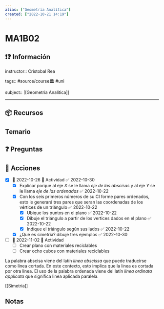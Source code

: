 ```yaml
---
alias: ["Geometría Analítica"]
created: ["2022-10-21 14:19"]
---
```


# MA1B02
## ❗❓ Información

instructor:: Cristobal Rea

tags:: #source/course🏛 #uni 

subject:: [[Geometria Analitica]]

---

## 📦 Recursos


## Temario


## ❓ Preguntas


## 🎯 Acciones
- [x] 📅 2022-10-26 🔼 Actividad ✅ 2022-10-30
	- [x] Explicar porque al eje $X$ se le llama *eje de las abscisas* y al eje $Y$ se le llama *eje de las ordenadas* ✅ 2022-10-22
	- [x] Con los seis primeros números de su CI forme pares ordenados, esto le generará tres pares que seran las coordenadas de los vértices de un triángulo ✅ 2022-10-22
		- [x] Ubique los puntos en el plano ✅ 2022-10-22
		- [x] Dibuje el triángulo a partir de los vertices dados en el plano ✅ 2022-10-22
		- [x] Indique el triángulo según sus lados ✅ 2022-10-22
	- [x] ¿Qué es simetria? dibuje tres ejemplos ✅ 2022-10-30
- [ ] 📅 2022-11-02 🔼 Actividad
	- [ ] Crear plano con materiales reciclables
	- [ ] Crear ocho cubos con materiales reciclables

La palabra abscisa viene del latín *linea abscissa* que puede traducirse como linea cortada. En este contexto, esto implica que la linea es cortada por otra linea. El uso de la palabra ordenada viene del latín *linea ordinata applicata* que significa linea aplicada paralela.

[[Simetria]]

## Notas